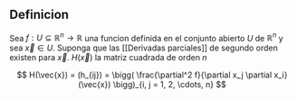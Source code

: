 ## Definicion
Sea $f : U \subseteq \mathbb{R}^n \to \mathbb{R}$ una funcion definida en el conjunto abierto $U$ de $\mathbb{R}^n$ y sea $\vec{x} \in U$. Suponga que las [[Derivadas parciales]] de segundo orden existen para $\vec{x}$. $H(\vec{x})$ la matriz cuadrada de orden $n$

$$ H(\vec{x}) = (h_{ij}) = \bigg( \frac{\partial^2 f}{\partial x_j \partial x_i}(\vec{x}) \bigg)_{i, j = 1, 2, \cdots, n} $$